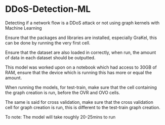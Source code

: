 # DDoS-Detection-ML
Detecting if a network flow is a DDoS attack or not using graph kernels with Machine Learning

Ensure that the packages and libraries are installed, especially GraKel, this can be done by running the very first cell.

Ensure that the dataset are also loaded in correctly, when run, the amount of data in each dataset should be outputted. 

This model was worked upon on a notebook which had access to 30GB of RAM, ensure that the device which is running this has more or equal the amount.

When running the models, for test-train, make sure that the cell containing the graph creation is run, before the OVR and OVO cells. 

The same is said for cross validation, make sure that the cross validation cell for graph creation is run, this is different to the test-train graph creation. 

To note: The model will take roughly 20-25mins to run
